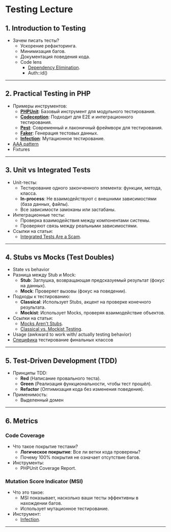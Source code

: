 # Testing Lecture

## 1. **Introduction to Testing**
- Зачем писать тесты?
    - Ускорение рефакторинга.
    - Минимизация багов.
    - Документация поведения кода.
    - Code lens
      -  [Dependency Elimination](https://qualityisspeed.blogspot.com/2014/09/beyond-solid-dependency-elimination.html).
      - Auth::id()
---

## 2. **Practical Testing in PHP**
- Примеры инструментов:
  - **[PHPUnit](https://github.com/sebastianbergmann/phpunit)**: Базовый инструмент для модульного тестирования.
  - **[Codeception](https://github.com/Codeception/Codeception)**: Подходит для E2E и интеграционного тестирования.
  - **[Pest](https://github.com/pestphp/pest)**: Современный и лаконичный фреймворк для тестирования.
  - **[Faker](https://github.com/fzaninotto/Faker?tab=readme-ov-file#basic-usage)**: Генерация тестовых данных.
  - **[Infection](https://infection.github.io/)**: Мутационное тестирование.
- [AAA pattern](https://semaphoreci.com/blog/aaa-pattern-test-automation)
- Fixtures
---

## 3. **Unit vs Integrated Tests**
- Unit-тесты:
  - Тестирование одного законченного элемента: функции, метода, класса.
  - **In-process**: Не взаимодействуют с внешними зависимостями (база данных, файлы).
  - Все зависимости замоканы или застабаны.
- Интеграционные тесты:
  - Проверка взаимодействия между компонентами системы.
  - Проверяют связь между реальными зависимостями.
- Ссылки на статьи:
  - [Integrated Tests Are a Scam](https://blog.thecodewhisperer.com/permalink/integrated-tests-are-a-scam).

---

## 4. **Stubs vs Mocks (Test Doubles)**
- State vs behavior
- Разница между Stub и Mock:
    - **Stub**: Заглушка, возвращающая предсказуемый результат (фокус на данных).
    - **Mock**: Проверяет вызовы (фокус на поведении).
- Подходы к тестированию:
    - **Classical**: Использует Stubs, акцент на проверке конечного результата.
    - **Mockist**: Использует Mocks, проверяя взаимодействие объектов.
- Ссылки на статьи:
    - [Mocks Aren't Stubs](https://martinfowler.com/articles/mocksArentStubs.html).
    - [Classical vs. Mockist Testing](https://martinfowler.com/articles/mocksArentStubs.html#ClassicalAndMockistTesting).
- Usage (awkward to work with/ actually testing behavior)
- [Специфика](https://github.com/dg/bypass-finals) тестирование финальных классов

---

## 5. **Test-Driven Development (TDD)**
- Принципы TDD:
  - **Red** (Написание провального теста).
  - **Green** (Реализация функциональности, чтобы тест прошёл).
  - **Refactor** (Оптимизация кода без изменения поведения).
- Применимость:
  - Выделенный домен

---

## 6. **Metrics**

### Code Coverage
- Что такое покрытие тестами?
    - **Логическое покрытие**: Все ли ветки кода проверены?
    - Почему 100% покрытия не означает отсутствие багов.
- Инструменты:
    - PHPUnit Coverage Report.

### Mutation Score Indicator (MSI)
- Что это такое:
    - MSI показывает, насколько ваши тесты эффективны в нахождении багов.
    - Использует мутационное тестирование.
- Инструмент:
    - [Infection](https://infection.github.io/).

---
